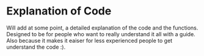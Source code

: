 # Explanation of Code

Will add at some point, a detailed explanation of the code and the functions. Designed to be for people who want to really understand it all with a guide. Also because it makes it eaiser for less experienced people to get understand the code :).
